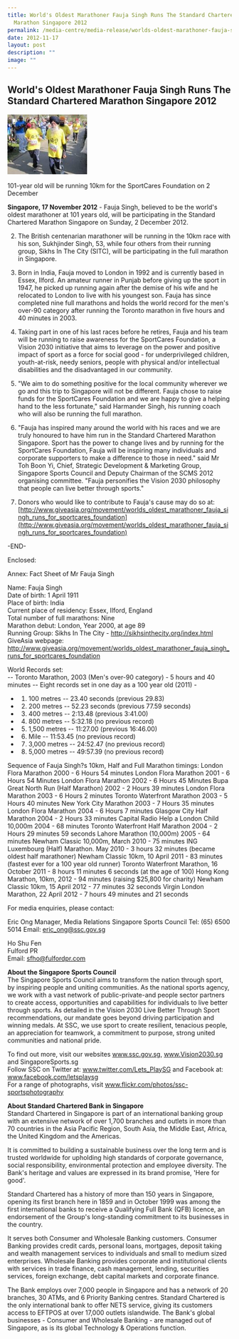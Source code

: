 ```yaml
---
title: World's Oldest Marathoner Fauja Singh Runs The Standard Chartered
  Marathon Singapore 2012
permalink: /media-centre/media-release/worlds-oldest-marathoner-fauja-singh-runs-the-sc-marathon-singapore-2012/
date: 2012-11-17
layout: post
description: ""
image: ""
---
```

## **World's Oldest Marathoner Fauja Singh Runs The Standard Chartered Marathon Singapore 2012**
![](/images/Media%20Centre/Media%20Release/2012/Nov/WORLDSOLDESTMARATHONERFAUJASINGHRUNSTHESTANDARDCHARTEREDMARATHONSINGAPORE2012MainPar0028Imagegif.gif)

101-year old will be running 10km for the SportCares Foundation on 2 December

**Singapore, 17 November 2012** - Fauja Singh, believed to be the world's oldest marathoner at 101 years old, will be participating in the Standard Chartered Marathon Singapore on Sunday, 2 December 2012.

2. The British centenarian marathoner will be running in the 10km race with his son, Sukhjinder Singh, 53, while four others from their running group, Sikhs In The City (SITC), will be participating in the full marathon in Singapore.

3. Born in India, Fauja moved to London in 1992 and is currently based in Essex, Ilford. An amateur runner in Punjab before giving up the sport in 1947, he picked up running again after the demise of his wife and he relocated to London to live with his youngest son. Fauja has since completed nine full marathons and holds the world record for the men's over-90 category after running the Toronto marathon in five hours and 40 minutes in 2003.

4. Taking part in one of his last races before he retires, Fauja and his team will be running to raise awareness for the SportCares Foundation, a Vision 2030 initiative that aims to leverage on the power and positive impact of sport as a force for social good - for underprivileged children, youth-at-risk, needy seniors, people with physical and/or intellectual disabilities and the disadvantaged in our community.

5. "We aim to do something positive for the local community wherever we go and this trip to Singapore will not be different. Fauja chose to raise funds for the SportCares Foundation and we are happy to give a helping hand to the less fortunate," said Harmander Singh, his running coach who will also be running the full marathon.

6. "Fauja has inspired many around the world with his races and we are truly honoured to have him run in the Standard Chartered Marathon Singapore. Sport has the power to change lives and by running for the SportCares Foundation, Fauja will be inspiring many individuals and corporate supporters to make a difference to those in need." said Mr Toh Boon Yi, Chief, Strategic Development & Marketing Group, Singapore Sports Council and Deputy Chairman of the SCMS 2012 organising committee. "Fauja personifies the Vision 2030 philosophy that people can live better through sports."

7. Donors who would like to contribute to Fauja's cause may do so at:
[http://www.giveasia.org/movement/worlds_oldest_marathoner_fauja_singh_runs_for_sportcares_foundation](http://www.giveasia.org/movement/worlds_oldest_marathoner_fauja_singh_runs_for_sportcares_foundation)

-END-

Enclosed:

Annex: Fact Sheet of Mr Fauja Singh

Name: Fauja Singh
<br>Date of birth: 1 April 1911
<br>Place of birth: India
<br>Current place of residency: Essex, Ilford, England
<br>Total number of full marathons: Nine
<br>Marathon debut: London, Year 2000, at age 89
<br>Running Group: Sikhs In The City - http://sikhsinthecity.org/index.html
<br>GiveAsia webpage: http://www.giveasia.org/movement/worlds_oldest_marathoner_fauja_singh_runs_for_sportcares_foundation 

World Records set:
<br>-- Toronto Marathon, 2003 (Men's over-90 category) - 5 hours and 40 minutes
-- Eight records set in one day as a 100 year old (2011) - 
* 1) 100 metres -- 23.40 seconds (previous 29.83)
* 2) 200 metres -- 52.23 seconds (previous 77.59 seconds) 
* 3) 400 metres -- 2:13.48 (previous 3:41.00)
* 4) 800 metres -- 5:32.18 (no previous record)
* 5) 1,500 metres -- 11:27.00 (previous 16:46.00)
* 6) Mile -- 11:53.45 (no previous record)
* 7) 3,000 metres -- 24:52.47 (no previous record)
* 8) 5,000 metres -- 49:57.39 (no previous record)

Sequence of Fauja Singh?s 10km, Half and Full Marathon timings:
London Flora Marathon 2000 - 6 Hours 54 minutes
London Flora Marathon 2001 - 6 Hours 54 Minutes
London Flora Marathon 2002 - 6 Hours 45 Minutes
Bupa Great North Run (Half Marathon) 2002 - 2 Hours 39 minutes
London Flora Marathon 2003 - 6 Hours 2 minutes
Toronto Waterfront Marathon 2003 - 5 Hours 40 minutes
New York City Marathon 2003 - 7 Hours 35 minutes
London Flora Marathon 2004 - 6 Hours 7 minutes
Glasgow City Half Marathon 2004 - 2 Hours 33 minutes
Capital Radio Help a London Child 10,000m 2004 - 68 minutes
Toronto Waterfront Half Marathon 2004 - 2 Hours 29 minutes 59 seconds
Lahore Marathon (10,000m) 2005 - 64 minutes
Newham Classic 10,000m, March 2010 - 75 minutes 
ING Luxembourg (Half) Marathon. May 2010 - 3 hours 32 minutes (became oldest half marathoner)
Newham Classic 10km, 10 April 2011 - 83 minutes (fastest ever for a 100 year old runner)
Toronto Waterfront Marathon, 16 October 2011 - 8 hours 11 minutes 6 seconds (at the age of 100)
Hong Kong Marathon, 10km, 2012 - 94 minutes (raising $25,800 for charity)
Newham Classic 10km, 15 April 2012 - 77 minutes 32 seconds
Virgin London Marathon, 22 April 2012 - 7 hours 49 minutes and 21 seconds


For media enquiries, please contact:

Eric Ong
Manager, Media Relations
Singapore Sports Council
Tel: (65) 6500 5014
Email: eric_ong@ssc.gov.sg

Ho Shu Fen
<br>Fulford PR
<br>Email: sfho@fulfordpr.com


**About the Singapore Sports Council**
<br>
The Singapore Sports Council aims to transform the nation through sport, by inspiring people and uniting communities. As the national sports agency, we work with a vast network of public-private-and people sector partners to create access, opportunities and capabilities for individuals to live better through sports. As detailed in the Vision 2030 Live Better Through Sport recommendations, our mandate goes beyond driving participation and winning medals. At SSC, we use sport to create resilient, tenacious people, an appreciation for teamwork, a commitment to purpose, strong united communities and national pride.

To find out more, visit our websites www.ssc.gov.sg, www.Vision2030.sg and SingaporeSports.sg
<br>
Follow SSC on Twitter at: www.twitter.com/Lets_PlaySG and Facebook at: www.facebook.com/letsplaysg
<br>
For a range of photographs, visit www.flickr.com/photos/ssc-sportsphotography

**About Standard Chartered Bank in Singapore**
<br>
Standard Chartered in Singapore is part of an international banking group with an extensive network of over 1,700 branches and outlets in more than 70 countries in the Asia Pacific Region, South Asia, the Middle East, Africa, the United Kingdom and the Americas.

It is committed to building a sustainable business over the long term and is trusted worldwide for upholding high standards of corporate governance, social responsibility, environmental protection and employee diversity. The Bank's heritage and values are expressed in its brand promise, 'Here for good'.

Standard Chartered has a history of more than 150 years in Singapore, opening its first branch here in 1859 and in October 1999 was among the first international banks to receive a Qualifying Full Bank (QFB) licence, an endorsement of the Group's long-standing commitment to its businesses in the country.

It serves both Consumer and Wholesale Banking customers. Consumer Banking provides credit cards, personal loans, mortgages, deposit taking and wealth management services to individuals and small to medium sized enterprises. Wholesale Banking provides corporate and institutional clients with services in trade finance, cash management, lending, securities services, foreign exchange, debt capital markets and corporate finance.

The Bank employs over 7,000 people in Singapore and has a network of 20 branches, 30 ATMs, and 6 Priority Banking centres. Standard Chartered is the only international bank to offer NETS service, giving its customers access to EFTPOS at over 17,000 outlets islandwide. The Bank's global businesses - Consumer and Wholesale Banking - are managed out of Singapore, as is its global Technology & Operations function.